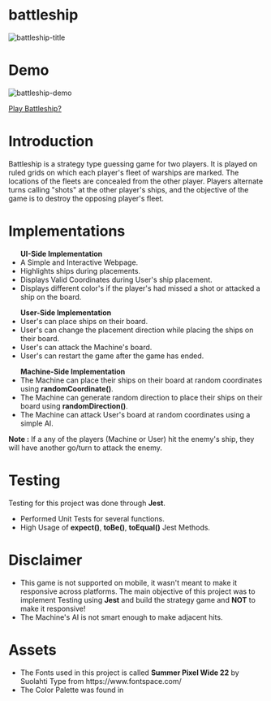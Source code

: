 # battleship

![battleship-title](https://github.com/mohammednumaan/battleship/assets/138296610/9f57d8a5-0a67-4121-ad8c-ba3e56e89ba8)

# Demo

![battleship-demo](https://github.com/mohammednumaan/battleship/assets/138296610/0ac494cd-4379-40ae-9577-86257682f496)

<a href = 'https://mohammednumaan.github.io/battleship/'>Play Battleship?</a>

# Introduction

Battleship is a strategy type guessing game for two players. It is played on ruled grids on which each player's fleet of warships are marked. The locations of the fleets are concealed from the other player. Players alternate turns calling "shots" at the other player's ships, and the objective of the game is to destroy the opposing player's fleet.

# Implementations

<ul><b>UI-Side Implementation</b>
  <li>A Simple and Interactive Webpage.</li>
  <li>Highlights ships during placements.</li>
  <li>Displays Valid Coordinates during User's ship placement.</li>
  <li>Displays different color's if the player's had missed a shot or attacked a ship on the board.</li>
</ul>
<ul><b>User-Side Implementation</b>
  <li>User's can place ships on their board.</li>
  <li>User's can change the placement direction while placing the ships on their board.</li>
  <li>User's can attack the Machine's board.</li>
  <li>User's can restart the game after the game has ended.</li>
</ul>

<ul><b>Machine-Side Implementation</b>
  <li>The Machine can place their ships on their board at random coordinates using <b>randomCoordinate()</b>.</li>
  <li>The Machine can generate random direction to place their ships on their board using <b>randomDirection()</b>.</li>
  <li>The Machine can attack User's board at random coordinates using a simple AI.</li>
</ul>

<b>Note :</b> If a any of the players (Machine or User) hit the enemy's ship, they will have another go/turn to attack the enemy.

# Testing

Testing for this project was done through <b>Jest</b>.

<ul>
  <li>Performed Unit Tests for several functions.</li>
  <li>High Usage of <b>expect()</b>, <b>toBe()</b>, <b>toEqual()</b> Jest Methods.
</ul>

# Disclaimer

<ul>
  <li>This game is not supported on mobile, it wasn't meant to make it responsive across platforms. The main objective of this project was to implement Testing using <b>Jest</b> and build the strategy game and <b>NOT</b> to make it responsive!</li>

  <li>The Machine's AI is not smart enough to make adjacent hits.</li>
</ul>

# Assets 

<ul>
  <li>The Fonts used in this project is called <b>Summer Pixel Wide 22</b> by Suolahti Type from https://www.fontspace.com/</li>
  <li>The Color Palette was found in</li>
</ul>
